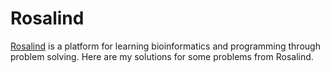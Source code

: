 # Rosalind 
[Rosalind](http://rosalind.info/problems/locations/) is a platform for learning bioinformatics and programming through problem solving. Here are my solutions for some problems from Rosalind.





